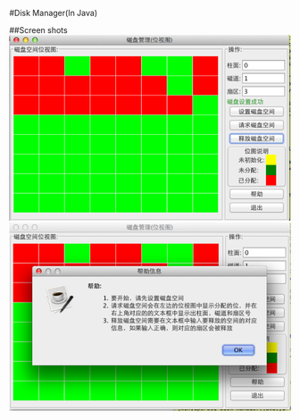 #Disk Manager(In Java)

##Screen shots
![alloc Screen shot 0x01](./0x01.png)
![help Screen shot 0x02](./0x02.png)
